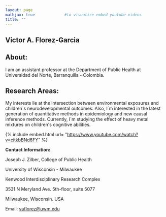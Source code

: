 ```yaml
---
layout: page
mathjax: true             #to visualize embed youtube videos
title: ""
---
```


## Victor A. Florez-Garcia
  
 

  
## About:
I am an assistant professor at the Department of Public Health at Universidad del Norte, Barranquilla - Colombia.


## Research Areas:
My interests lie at the intersection between environmental exposures and children´s neurodevelopmental outcomes.  Also, I´m interested in the latest generation of quantitative methods in epidemiology and new causal inference methods. Currently, I´m studying the effect of heavy metal mixtures on children's cognitive abilities.

{% include embed.html url= "https://www.youtube.com/watch?v=citkbBNd6FY" %}


   **Contact Information:**
   
   Joseph J. Zilber, College of Public Health
   
   University of Wisconsin - Milwaukee
   
   Kenwood Interdisciplinary Research Complex
   
   3531 N Meryland Ave. 5th-floor, suite 5077
   
   Milwaukee, Wisconsin. USA
   
   Email: vaflorez@uwm.edu
   
